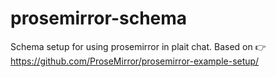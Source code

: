 # prosemirror-schema
Schema setup for using prosemirror in plait chat. Based on 👉 https://github.com/ProseMirror/prosemirror-example-setup/ 
